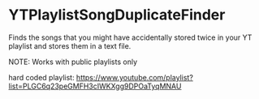 # YTPlaylistSongDuplicateFinder
Finds the songs that you might have accidentally stored twice in your YT playlist and stores them in a text file.

NOTE: Works with public playlists only

hard coded playlist: https://www.youtube.com/playlist?list=PLGC6q23peGMFH3cIWKXgg9DPOaTyqMNAU
